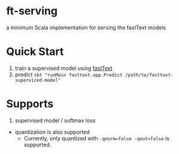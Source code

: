# ft-serving

a minimum Scala implementation for serving the fastText models

# Quick Start

 1. train a supervised model using [fastText](https://github.com/facebookresearch/fastText)
 3. predict `sbt "runMain fasttext.app.Predict /path/to/fasttext-superviced-model"`
 
# Supports

 1. supervised model / softmax loss
   - quantization is also supported
     - Currently, only quantized with `-qnorm=false -qout=false` is supported.
